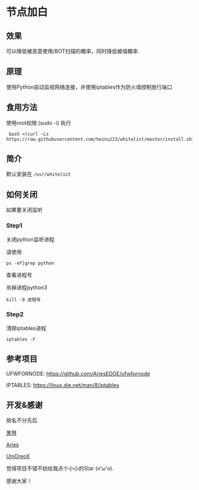 # 节点加白

## 效果
可以降低被恶意使用/BOT扫描的概率，同时降低被墙概率.

## 原理

使用Python自动监视网络连接，并使用iptables作为防火墙控制放行端口

## 食用方法

使用root权限 (sudo -i) 执行

```
 bash <(curl -Ls https://raw.githubusercontent.com/heinu123/whitelist/master/install.sh)
```



## 简介

默认安装在 `/usr/whitelist`


## 如何关闭

如果要关闭监听

### Step1

关闭python监听进程



请使用

```shell
ps -ef|grep python
```

查看进程号

杀掉进程python3

```shell
kill -9 进程号
```

### Step2

清除iptables进程

```
iptables -F
```


## 参考项目

UFWFORNODE: https://github.com/AriesEDGE/ufwfornode

IPTABLES: https://linux.die.net/man/8/iptables

## 开发&感谢

排名不分先后



[黑弩](https://github.com/heinu123)

[Aries](https://github.com/AriesEDGE)

[UniOreoX](https://github.com/unioreox)



觉得项目不错不妨给我点个小小的Star (ฅ'ω'ฅ).

感谢大家！

